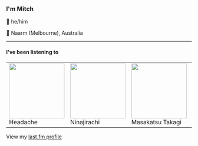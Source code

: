 <article><h3>I&#x27;m Mitch</h3><section><p>👨 he/him</p><p>📍 Naarm (Melbourne), Australia</p></section><hr/><section><h4>I&#x27;ve been listening to</h4><table><tbody><td><img src="https://lastfm.freetls.fastly.net/i/u/174s/93d230788520fac4ea1378057a8fdc9f.png" height="150px" alt="" role="presentation"/><br/>Headache</td><td><img src="https://lastfm.freetls.fastly.net/i/u/174s/d07be8636d6da9e572767ceb1c8422be.png" height="150px" alt="" role="presentation"/><br/>Ninajirachi</td><td><img src="https://lastfm.freetls.fastly.net/i/u/174s/ab8726952eff2dd004d4ba33ca11f68b.png" height="150px" alt="" role="presentation"/><br/>Masakatsu Takagi</td><td><img src="https://lastfm.freetls.fastly.net/i/u/174s/882af81f164e7b6b437b2ae0b90d50e8.png" height="150px" alt="" role="presentation"/><br/>DJ Koze</td><td><img src="https://lastfm.freetls.fastly.net/i/u/174s/5964ceac5b219e3ae5e2242f7a5d3c96.png" height="150px" alt="" role="presentation"/><br/>Boards of Canada</td></tbody></table><span>View my <a href="https://www.last.fm/user/my-slab">last.fm profile</a></span></section></article>
